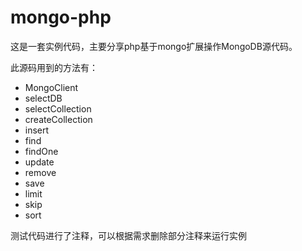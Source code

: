# mongo-php
这是一套实例代码，主要分享php基于mongo扩展操作MongoDB源代码。

此源码用到的方法有：
- MongoClient
- selectDB
- selectCollection
- createCollection
- insert
- find
- findOne
- update
- remove
- save
- limit
- skip
- sort

测试代码进行了注释，可以根据需求删除部分注释来运行实例
